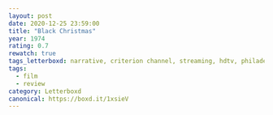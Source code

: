 ```yaml
---
layout: post 
date: 2020-12-25 23:59:00
title: "Black Christmas"
year: 1974
rating: 0.7
rewatch: true
tags_letterboxd: narrative, criterion channel, streaming, hdtv, philadelphia, leah
tags:
  - film
  - review
category: Letterboxd
canonical: https://boxd.it/1xsieV
---
```


